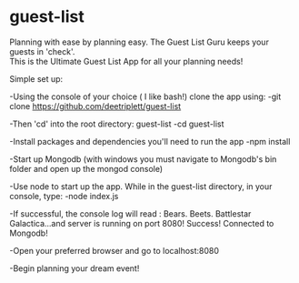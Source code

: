 # guest-list
Planning with ease by planning easy. The Guest List Guru keeps your guests in 'check'.  
This is the Ultimate Guest List App for all your planning needs!

Simple set up: 

-Using the console of your choice ( I like bash!) clone the app using:
  -git clone https://github.com/deetriplett/guest-list
  
-Then 'cd' into the root directory: guest-list
  -cd guest-list
  
-Install packages and dependencies you'll need to run the app
  -npm install 

-Start up Mongodb (with windows you must navigate to Mongodb's bin folder and open up the mongod console)

-Use node to start up the app. While in the guest-list directory, in your console, type:
  -node index.js
  
  -If successful, the console log will read :
   Bears. Beets. Battlestar Galactica...and server is running on port 8080!
   Success! Connected to Mongodb!

-Open your preferred browser and go to localhost:8080

-Begin planning your dream event!
